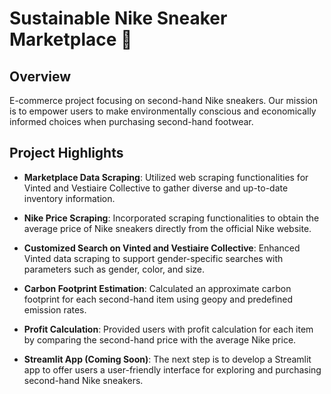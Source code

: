 # Sustainable Nike Sneaker Marketplace 👟

## Overview

E-commerce project focusing on second-hand Nike sneakers. Our mission is to empower users to make environmentally conscious and economically informed choices when purchasing second-hand footwear.

## Project Highlights

- **Marketplace Data Scraping**: Utilized web scraping functionalities for Vinted and Vestiaire Collective to gather diverse and up-to-date inventory information.

- **Nike Price Scraping**: Incorporated scraping functionalities to obtain the average price of Nike sneakers directly from the official Nike website.

- **Customized Search on Vinted and Vestiaire Collective**: Enhanced Vinted data scraping to support gender-specific searches with parameters such as gender, color, and size.

- **Carbon Footprint Estimation**: Calculated an approximate carbon footprint for each second-hand item using geopy and predefined emission rates.

- **Profit Calculation**: Provided users with profit calculation for each item by comparing the second-hand price with the average Nike price.

- **Streamlit App (Coming Soon)**: The next step is to develop a Streamlit app to offer users a user-friendly interface for exploring and purchasing second-hand Nike sneakers.


